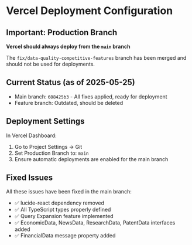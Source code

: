 # Vercel Deployment Configuration

## Important: Production Branch

**Vercel should always deploy from the `main` branch**

The `fix/data-quality-competitive-features` branch has been merged and should not be used for deployments.

## Current Status (as of 2025-05-25)

- Main branch: `608425b3` - All fixes applied, ready for deployment
- Feature branch: Outdated, should be deleted

## Deployment Settings

In Vercel Dashboard:
1. Go to Project Settings → Git
2. Set Production Branch to: `main`
3. Ensure automatic deployments are enabled for the main branch

## Fixed Issues

All these issues have been fixed in the main branch:
- ✅ lucide-react dependency removed
- ✅ All TypeScript types properly defined
- ✅ Query Expansion feature implemented
- ✅ EconomicData, NewsData, ResearchData, PatentData interfaces added
- ✅ FinancialData message property added
